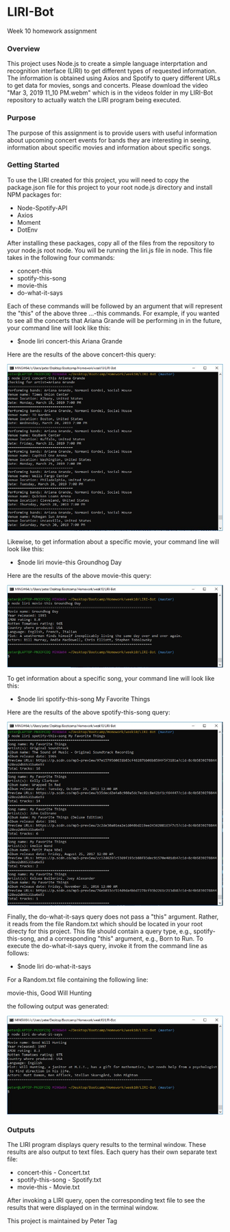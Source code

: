 # LIRI-Bot
Week 10 homework assignment


### Overview
This project uses Node.js to create a simple language interprtation and recognition interface (LIRI) to get different types of requested information. The information is obtained using Axios and Spotify to query different URLs to get data for movies, songs and concerts. Please download the video "Mar 3, 2019 11_10 PM.webm" which is in the videos folder in my LIRI-Bot repository to actually watch the LIRI program being executed.

### Purpose
The purpose of this assignment is to provide users with useful information about upcoming concert events for bands they are interesting in seeing, information about specific movies and information about specific songs.

### Getting Started
To use the LIRI created for this project, you will need to copy the package.json file for this project to your root node.js directory and install NPM packages for:
* Node-Spotify-API
* Axios
* Moment
* DotEnv

After installing these packages, copy all of the files from the repository to your node.js root node. You will be running the liri.js file in node. This file takes in the following four commands:
* concert-this
* spotify-this-song
* movie-this
* do-what-it-says

Each of these commands will be followed by an argument that will represent the "this" of the above three ...-this commands. For example, if you wanted to see all the concerts that Ariana Grande will be performing in in the future, your command line will look like this:

* $node liri concert-this Ariana Grande

Here are the results of the above concert-this query:

![LIRI Screenshot](images/Concert-this-ArianaGrande-screenshot.jpg)

Likewise, to get information about a specific movie, your command line will look like this:

* $node liri movie-this Groundhog Day

Here are the results of the above movie-this query:

![LIRI Screenshot](images/Movie-this-GroundhogDay-screenshot.jpg)

To get information about a specific song, your command line will look like this:

* $node liri spotify-this-song My Favorite Things

Here are the results of the above spotify-this-song query:

![LIRI Screenshot](images/Spotify-this-song-MyFavoriteThings-screenshot.jpg)

Finally, the do-what-it-says query does not pass a "this" argument. Rather, it reads from the file Random.txt which should be located in your root directy for this project. This file should contain a query type, e.g., spotify-this-song, and a corresponding "this" argument, e.g., Born to Run. To execute the do-what-it-says query, invoke it from the command line as follows:

* $node liri do-what-it-says

For a Random.txt file containing the following line:

movie-this, Good Will Hunting

the following output was generated:

![LIRI Screenshot](images/Do-what-it-says-GoodWillHunting-screenshot.jpg)

### Outputs

The LIRI program displays query results to the terminal window. These results are also output to text files. Each query has their own separate text file:
* concert-this - Concert.txt
* spotify-this-song - Spotify.txt
* movie-this - Movie.txt

After invoking a LIRI query, open the corresponding text file to see the results that were displayed on in the terminal window.


This project is maintained by Peter Tag
